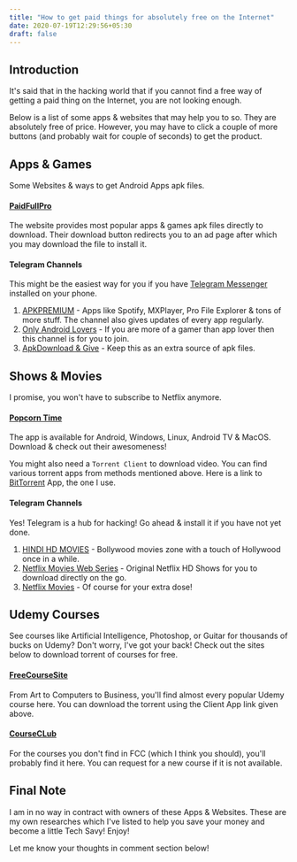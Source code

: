 ```yaml
---
title: "How to get paid things for absolutely free on the Internet"
date: 2020-07-19T12:29:56+05:30
draft: false
---
```


## Introduction

It's said that in the hacking world that if you cannot find a free way of getting a paid thing on the Internet, you are not looking enough.

Below is a list of some apps & websites that may help you to so. They are absolutely free of price. However, you may have to click a couple of more buttons (and probably wait for couple of seconds) to get the product.

## Apps & Games

Some Websites & ways to get Android Apps apk files.

#### [PaidFullPro](https://www.paidfullpro.in/)

The website provides most popular apps & games apk files directly to download. Their download button redirects you to an ad page after which you may download the file to install it.

#### Telegram Channels

This might be the easiest way for you if you have [Telegram Messenger](https://play.google.com/store/apps/details?id=org.telegram.messenger) installed on your phone.<br>

1. [APKPREMIUM](https://t.me/APKPREMIUM) - Apps like Spotify, MXPlayer, Pro File Explorer & tons of more stuff. The channel also gives updates of every app regularly.
2. [Only Android Lovers](https://t.me/OnlyAndroidLovers) - If you are more of a gamer than app lover then this channel is for you to join.
3. [ApkDownload & Give](https://t.me/ApkDownloadz) - Keep this as an extra source of apk files.

## Shows & Movies

I promise, you won't have to subscribe to Netflix anymore.

#### [Popcorn Time](https://popcorntime.sh/)

The app is available for Android, Windows, Linux, Android TV & MacOS. Download & check out their awesomeness!

You might also need a `Torrent Client` to download video. You can find various torrent apps from methods mentioned above. Here is a link to [BitTorrent](files/BitTorrentPro.apk) App, the one I use.

#### Telegram Channels

Yes! Telegram is a hub for hacking! Go ahead & install it if you have not yet done.<br>

1. [HINDI HD MOVIES](https://t.me/HindiHDmovies) - Bollywood movies zone with a touch of Hollywood once in a while.
2. [Netflix Movies Web Series](https://t.me/netflix_movies_series_web) - Original Netflix HD Shows for you to download directly on the go.
3. [Netflix Movies](https://t.me/Netflix_Moviez) - Of course for your extra dose!

## Udemy Courses

See courses like Artificial Intelligence, Photoshop, or Guitar for thousands of bucks on Udemy? Don't worry, I've got your back! Check out the sites below to download torrent of courses for free.

#### [FreeCourseSite](https://freecoursesite.com/)

From Art to Computers to Business, you'll find almost every popular Udemy course here. You can download the torrent using the Client App link given above.

#### [CourseCLub](https://courseclub.me/)

For the courses you don't find in FCC (which I think you should), you'll probably find it here. You can request for a new course if it is not available.

## Final Note

I am in no way in contract with owners of these Apps & Websites. These are my own researches which I've listed to help you save your money and become a little Tech Savy! Enjoy!

Let me know your thoughts in comment section below!

